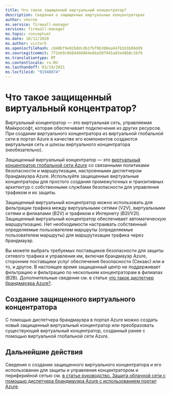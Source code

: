 ```yaml
---
title: Что такое защищенный виртуальный концентратор?
description: Сведения о защищенных виртуальных концентраторах
author: vhorne
ms.service: firewall-manager
services: firewall-manager
ms.topic: conceptual
ms.date: 10/12/2020
ms.author: victorh
ms.openlocfilehash: c840bf9e82b8dcdb1fbf9b380ea847b3d1b08dd9
ms.sourcegitcommit: 772eb9c6684dd4864e0ba507945a83e48b8c16f0
ms.translationtype: MT
ms.contentlocale: ru-RU
ms.lasthandoff: 03/19/2021
ms.locfileid: "91948074"
---
```

# <a name="what-is-a-secured-virtual-hub"></a>Что такое защищенный виртуальный концентратор?

Виртуальный концентратор — это виртуальная сеть, управляемая Майкрософт, которая обеспечивает подключение из других ресурсов. При создании виртуального концентратора из виртуальной глобальной сети в портал Azure в качестве его компонентов создаются виртуальная сеть и шлюзы виртуального концентратора (необязательно).

*Защищенный* виртуальный концентратор — это [виртуальный концентратор глобальной сети Azure](../virtual-wan/virtual-wan-about.md#resources) со связанными политиками безопасности и маршрутизации, настроенными диспетчером брандмауэра Azure. Используйте защищенные виртуальные концентраторы для простого создания промежуточных и транзитивных архитектур с собственными службами безопасности для управления трафиком и их защиты. 

Защищенный виртуальный концентратор можно использовать для фильтрации трафика между виртуальными сетями (V2V), виртуальными сетями и филиалами (B2V) и трафиком к Интернету (B2I/V2I). Защищенный виртуальный концентратор обеспечивает автоматическую маршрутизацию. Нет необходимости настраивать собственный определяемые пользователем маршруты (определяемые пользователем маршруты) для маршрутизации трафика через брандмауэр.

Вы можете выбрать требуемых поставщиков безопасности для защиты сетевого трафика и управления им, включая брандмауэр Azure, сторонние поставщики услуг обеспечения безопасности (Секаас) или и то, и другое. В настоящее время защищенный центр не поддерживает фильтрацию и фильтрацию по нескольким концентраторам в филиалах (B2B). Дополнительные сведения см. в статье [что такое диспетчер брандмауэра Azure?](overview.md#known-issues). 

## <a name="create-a-secured-virtual-hub"></a>Создание защищенного виртуального концентратора

С помощью диспетчера брандмауэра в портал Azure можно создать новый защищенный виртуальный концентратор или преобразовать существующий виртуальный концентратор, созданный ранее с помощью виртуальной глобальной сети Azure.

## <a name="next-steps"></a>Дальнейшие действия

Сведения о создании защищенного виртуального концентратора и его использовании для защиты и управления концентратором и периферийной сетью см. [в статье руководство. Защита облачной сети с помощью диспетчера брандмауэра Azure с использованием портал Azure](secure-cloud-network.md).